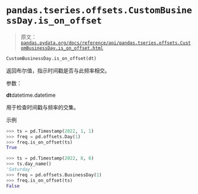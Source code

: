 # `pandas.tseries.offsets.CustomBusinessDay.is_on_offset`

> 原文：[`pandas.pydata.org/docs/reference/api/pandas.tseries.offsets.CustomBusinessDay.is_on_offset.html`](https://pandas.pydata.org/docs/reference/api/pandas.tseries.offsets.CustomBusinessDay.is_on_offset.html)

```py
CustomBusinessDay.is_on_offset(dt)
```

返回布尔值，指示时间戳是否与此频率相交。

参数：

**dt**datetime.datetime

用于检查时间戳与频率的交集。

示例

```py
>>> ts = pd.Timestamp(2022, 1, 1)
>>> freq = pd.offsets.Day(1)
>>> freq.is_on_offset(ts)
True 
```

```py
>>> ts = pd.Timestamp(2022, 8, 6)
>>> ts.day_name()
'Saturday'
>>> freq = pd.offsets.BusinessDay(1)
>>> freq.is_on_offset(ts)
False 
```
